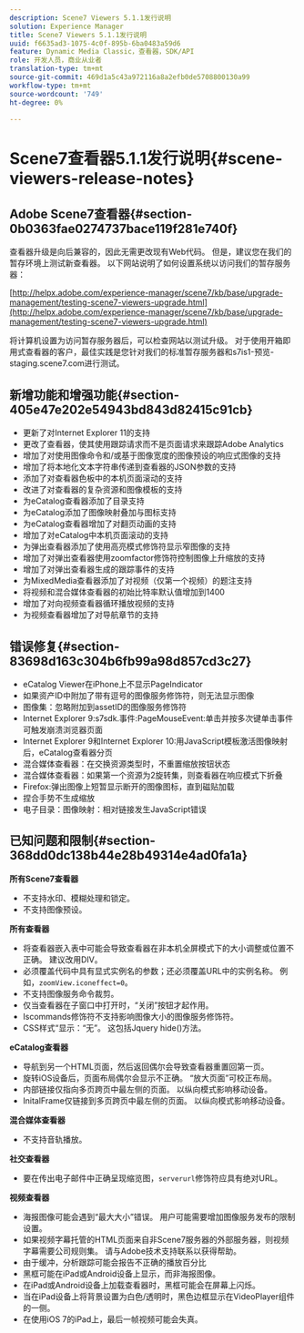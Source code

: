 ```yaml
---
description: Scene7 Viewers 5.1.1发行说明
solution: Experience Manager
title: Scene7 Viewers 5.1.1发行说明
uuid: f6635ad3-1075-4c0f-895b-6ba0483a59d6
feature: Dynamic Media Classic，查看器，SDK/API
role: 开发人员，商业从业者
translation-type: tm+mt
source-git-commit: 469d1a5c43a972116a8a2efb0de5708800130a99
workflow-type: tm+mt
source-wordcount: '749'
ht-degree: 0%

---
```



# Scene7查看器5.1.1发行说明{#scene-viewers-release-notes}

## Adobe Scene7查看器{#section-0b0363fae0274737bace119f281e740f}

查看器升级是向后兼容的，因此无需更改现有Web代码。 但是，建议您在我们的暂存环境上测试新查看器。 以下网站说明了如何设置系统以访问我们的暂存服务器：

[http://helpx.adobe.com/experience-manager/scene7/kb/base/upgrade-management/testing-scene7-viewers-upgrade.html](http://helpx.adobe.com/experience-manager/scene7/kb/base/upgrade-management/testing-scene7-viewers-upgrade.html)

将计算机设置为访问暂存服务器后，可以检查网站以测试升级。 对于使用开箱即用式查看器的客户，最佳实践是您针对我们的标准暂存服务器和s7is1-预览-staging.scene7.com进行测试。

## 新增功能和增强功能{#section-405e47e202e54943bd843d82415c91cb}

* 更新了对Internet Explorer 11的支持
* 更改了查看器，使其使用跟踪请求而不是页面请求来跟踪Adobe Analytics
* 增加了对使用图像命令和/或基于图像宽度的图像预设的响应式图像的支持
* 增加了将本地化文本字符串传递到查看器的JSON参数的支持
* 添加了对查看器色板中的本机页面滚动的支持
* 改进了对查看器的复杂资源和图像模板的支持
* 为eCatalog查看器添加了目录支持
* 为eCatalog添加了图像映射叠加与图标支持
* 为eCatalog查看器增加了对翻页动画的支持
* 增加了对eCatalog中本机页面滚动的支持
* 为弹出查看器添加了使用高亮模式修饰符显示窄图像的支持
* 增加了对弹出查看器使用zoomfactor修饰符控制图像上升缩放的支持
* 增加了对弹出查看器生成的跟踪事件的支持
* 为MixedMedia查看器添加了对视频（仅第一个视频）的题注支持
* 将视频和混合媒体查看器的初始比特率默认值增加到1400
* 增加了对向视频查看器循环播放视频的支持
* 为视频查看器增加了对导航章节的支持

## 错误修复{#section-83698d163c304b6fb99a98d857cd3c27}

* eCatalog Viewer在iPhone上不显示PageIndicator
* 如果资产ID中附加了带有逗号的图像服务修饰符，则无法显示图像
* 图像集：忽略附加到assetID的图像服务修饰符
* Internet Explorer 9:s7sdk.事件:PageMouseEvent:单击并按多次键单击事件可触发崩溃浏览器页面
* Internet Explorer 9和Internet Explorer 10:用JavaScript模板激活图像映射后，eCatalog查看器分页
* 混合媒体查看器：在交换资源类型时，不重置缩放按钮状态
* 混合媒体查看器：如果第一个资源为2旋转集，则查看器在响应模式下折叠
* Firefox:弹出图像上短暂显示断开的图像图标，直到磁贴加载
* 捏合手势不生成缩放
* 电子目录：图像映射：相对链接发生JavaScript错误

## 已知问题和限制{#section-368dd0dc138b44e28b49314e4ad0fa1a}

**所有Scene7查看器**

* 不支持水印、模糊处理和锁定。
* 不支持图像预设。

**所有查看器**

* 将查看器嵌入表中可能会导致查看器在非本机全屏模式下的大小调整或位置不正确。 建议改用DIV。
* 必须覆盖代码中具有显式实例名的参数；还必须覆盖URL中的实例名称。 例如，`zoomView.iconeffect=0`。
* 不支持图像服务命令裁剪。
* 仅当查看器在子窗口中打开时，“关闭”按钮才起作用。
* Iscommands修饰符不支持影响图像大小的图像服务修饰符。
* CSS样式“显示：“无”。 这包括Jquery hide()方法。

**eCatalog查看器**

* 导航到另一个HTML页面，然后返回偶尔会导致查看器重置回第一页。
* 旋转iOS设备后，页面布局偶尔会显示不正确。 “放大页面”可校正布局。
* 内部链接仅指向多页跨页中最左侧的页面。 以纵向模式影响移动设备。
* InitalFrame仅链接到多页跨页中最左侧的页面。 以纵向模式影响移动设备。

**混合媒体查看器**

* 不支持音轨播放。

**社交查看器**

* 要在传出电子邮件中正确呈现缩览图，`serverurl`修饰符应具有绝对URL。

**视频查看器**

* 海报图像可能会遇到“最大大小”错误。 用户可能需要增加图像服务发布的限制设置。
* 如果视频字幕托管的HTML页面来自非Scene7服务器的外部服务器，则视频字幕需要公司规则集。 请与Adobe技术支持联系以获得帮助。
* 由于缓冲，分析跟踪可能会报告不正确的播放百分比
* 黑框可能在iPad或Android设备上显示，而非海报图像。
* 在iPad或Android设备上加载查看器时，黑框可能会在屏幕上闪烁。
* 当在iPad设备上将背景设置为白色/透明时，黑色边框显示在VideoPlayer组件的一侧。
* 在使用iOS 7的iPad上，最后一帧视频可能会失真。

